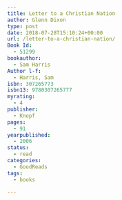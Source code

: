 ```yaml
---
title: Letter to a Christian Nation
author: Glenn Dixon
type: post
date: 2018-07-28T15:10:24+00:00
url: /letter-to-a-christian-nation/
Book Id:
  - 51299
bookauthor:
  - Sam Harris
Author l-f:
  - Harris, Sam
isbn: 307265773
isbn13: 9780307265777
myrating:
  - 4
publisher:
  - Knopf
pages:
  - 91
yearpublished:
  - 2006
status:
  - read
categories:
  - GoodReads
tags:
  - books

---
```

